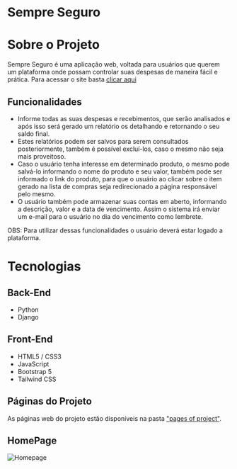 # Sempre Seguro

# Sobre o Projeto

Sempre Seguro é uma aplicação web, voltada para usuários que querem um plataforma onde possam controlar suas despesas de maneira fácil e prática. Para acessar o site basta [clicar aqui](https://sempreseguro.onrender.com/)

## Funcionalidades

* Informe todas as suas despesas e recebimentos, que serão analisados e após isso será gerado um relatório os detalhando e retornando o seu saldo final.
* Estes relatórios podem ser salvos para serem consultados posteriormente, também é possível excluí-los, caso o mesmo não seja mais proveitoso.
* Caso o usuário tenha interesse em determinado produto, o mesmo pode salvá-lo informando o nome do produto e seu valor, também pode ser informado o link do produto, para que o usuário ao clicar sobre o item gerado na lista de compras seja redirecionado a página responsável pelo mesmo.
* O usuário também pode armazenar suas contas em aberto, informando a descrição, valor e a data de vencimento. Assim o sistema irá enviar um e-mail para o usuário no dia do vencimento como lembrete.
  
OBS: Para utilizar dessas funcionalidades o usuário deverá estar logado a plataforma.

# Tecnologias

## Back-End
* Python
* Django

## Front-End
* HTML5 / CSS3
* JavaScript
* Bootstrap 5
* Tailwind CSS

## Páginas do Projeto

As páginas web do projeto estão disponíveis na pasta ["pages of project"](https://github.com/DiogoMelloDM7/Sempre_Seguro/tree/main/pages%20of%20project).

## HomePage
![Homepage](https://github.com/DiogoMelloDM7/Sempre_Seguro/assets/136912625/f8320ead-c3cc-4995-be65-a612675e5a3f)



